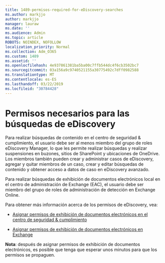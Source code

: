```yaml
---
title: 1489-permisos-required-for-eDiscovery-searches
ms.author: markjjo
author: markjjo
manager: lauraw
ms.date: ''
ms.audience: Admin
ms.topic: article
ROBOTS: NOINDEX, NOFOLLOW
localization_priority: Normal
ms.collection: Adm_O365
ms.custom: 1489
ms.assetid: ''
ms.openlocfilehash: 4e937861381ba5ba00c7ffb544dc4f6cb3502bc7
ms.sourcegitcommit: 03a156a9c9740521155a30775492c7dff0982588
ms.translationtype: MT
ms.contentlocale: es-ES
ms.lasthandoff: 03/22/2019
ms.locfileid: "30784428"
---
```

# <a name="permissions-required-for-ediscovery-searches"></a>Permisos necesarios para las búsquedas de eDiscovery

Para realizar búsquedas de contenido en el centro de seguridad & cumplimiento, el usuario debe ser al menos miembro del grupo de roles eDiscovery Manager, lo que les permite realizar búsquedas y realizar suspensiones en buzones, sitios de SharePoint y ubicaciones de OneDrive. Los miembros también pueden crear y administrar casos de eDiscovery, agregar y quitar miembros de un caso, crear y editar búsquedas de contenido y obtener acceso a datos de caso en eDiscovery avanzado.

Para realizar búsquedas de exhibición de documentos electrónicos local en el centro de administración de Exchange (EAC), el usuario debe ser miembro del grupo de roles de administración de detección en Exchange Online.

Para obtener más información acerca de los permisos de eDiscovery, vea: 

- [Asignar permisos de exhibición de documentos electrónicos en el centro de seguridad & cumplimiento](https://docs.microsoft.com/office365/securitycompliance/assign-ediscovery-permissions)

- [Asignar permisos de exhibición de documentos electrónicos en Exchange](https://docs.microsoft.com/exchange/security-and-compliance/in-place-ediscovery/assign-ediscovery-permissions)

**Nota**: después de asignar permisos de exhibición de documentos electrónicos, es posible que tenga que esperar unos minutos para que los permisos se propaguen.
